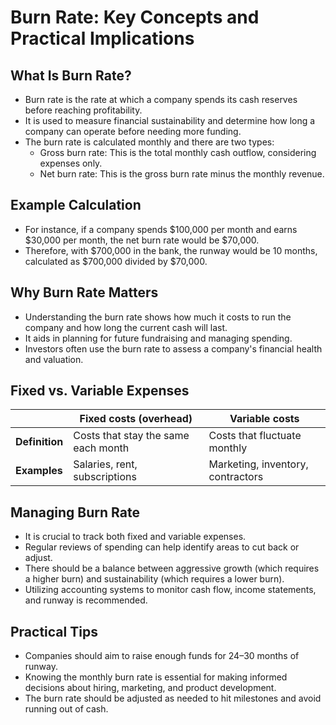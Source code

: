# Burn Rate: Key Concepts and Practical Implications

## What Is Burn Rate?
- Burn rate is the rate at which a company spends its cash reserves before reaching profitability.
- It is used to measure financial sustainability and determine how long a company can operate before needing more funding.
- The burn rate is calculated monthly and there are two types:
  - Gross burn rate: This is the total monthly cash outflow, considering expenses only.
  - Net burn rate: This is the gross burn rate minus the monthly revenue.

## Example Calculation
- For instance, if a company spends $100,000 per month and earns $30,000 per month, the net burn rate would be $70,000.
- Therefore, with $700,000 in the bank, the runway would be 10 months, calculated as $700,000 divided by $70,000.

## Why Burn Rate Matters
- Understanding the burn rate shows how much it costs to run the company and how long the current cash will last.
- It aids in planning for future fundraising and managing spending.
- Investors often use the burn rate to assess a company's financial health and valuation.

## Fixed vs. Variable Expenses
|   | Fixed costs (overhead)         | Variable costs                |
|---|-------------------------------|-------------------------------|
|**Definition**| Costs that stay the same each month | Costs that fluctuate monthly |
|**Examples**  | Salaries, rent, subscriptions      | Marketing, inventory, contractors |

## Managing Burn Rate
- It is crucial to track both fixed and variable expenses.
- Regular reviews of spending can help identify areas to cut back or adjust.
- There should be a balance between aggressive growth (which requires a higher burn) and sustainability (which requires a lower burn).
- Utilizing accounting systems to monitor cash flow, income statements, and runway is recommended.

## Practical Tips
- Companies should aim to raise enough funds for 24–30 months of runway.
- Knowing the monthly burn rate is essential for making informed decisions about hiring, marketing, and product development.
- The burn rate should be adjusted as needed to hit milestones and avoid running out of cash.